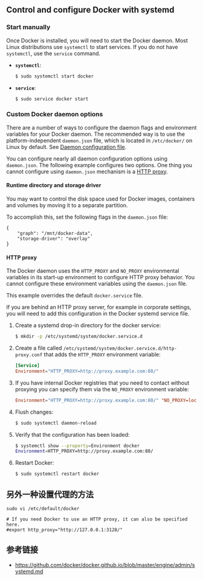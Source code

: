 ## Control and configure Docker with systemd

### Start manually

Once Docker is installed, you will need to start the Docker daemon.
Most Linux distributions use `systemctl` to start services. If you
do not have `systemctl`, use the `service` command.

- **`systemctl`**:

  ```bash
  $ sudo systemctl start docker
  ```

- **`service`**:
  
  ```bash
  $ sudo service docker start
  ```

### Custom Docker daemon options

There are a number of ways to configure the daemon flags and environment variables
for your Docker daemon. The recommended way is to use the platform-independent
`daemon.json` file, which is located in `/etc/docker/` on Linux by default. See
[Daemon configuration file](/engine/reference/commandline/dockerd.md/#daemon-configuration-file).

You can configure nearly all daemon configuration options using `daemon.json`. The following
example configures two options. One thing you cannot configure using `daemon.json` mechanism is
a [HTTP proxy](#http-proxy).

#### Runtime directory and storage driver

You may want to control the disk space used for Docker images, containers
and volumes by moving it to a separate partition.

To accomplish this, set the following flags in the `daemon.json` file:

```none
{
    "graph": "/mnt/docker-data",
    "storage-driver": "overlay"
}
```

#### HTTP proxy

The Docker daemon uses the `HTTP_PROXY` and `NO_PROXY` environmental variables in
its start-up environment to configure HTTP proxy behavior. You cannot configure
these environment variables using the `daemon.json` file.

This example overrides the default `docker.service` file.

If you are behind an HTTP proxy server, for example in corporate settings,
you will need to add this configuration in the Docker systemd service file.

1.  Create a systemd drop-in directory for the docker service:

    ```bash
    $ mkdir -p /etc/systemd/system/docker.service.d
    ```

2.  Create a file called `/etc/systemd/system/docker.service.d/http-proxy.conf`
    that adds the `HTTP_PROXY` environment variable:

    ```conf
    [Service]
    Environment="HTTP_PROXY=http://proxy.example.com:80/"
    ```

3.  If you have internal Docker registries that you need to contact without
    proxying you can specify them via the `NO_PROXY` environment variable:

    ```conf
    Environment="HTTP_PROXY=http://proxy.example.com:80/" "NO_PROXY=localhost,127.0.0.1,docker-registry.somecorporation.com"
    ```

4.  Flush changes:

    ```bash
    $ sudo systemctl daemon-reload
    ```

5.  Verify that the configuration has been loaded:

    ```bash
    $ systemctl show --property=Environment docker
    Environment=HTTP_PROXY=http://proxy.example.com:80/
    ```
6.  Restart Docker:

    ```bash
    $ sudo systemctl restart docker
    ```

## 另外一种设置代理的方法

    sudo vi /etc/default/docker

    # If you need Docker to use an HTTP proxy, it can also be specified here.
    #export http_proxy="http://127.0.0.1:3128/"

## 参考链接

- https://github.com/docker/docker.github.io/blob/master/engine/admin/systemd.md
